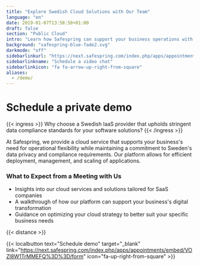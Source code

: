 ```yaml
---
title: "Explore Swedish Cloud Solutions with Our Team"
language: "en"
date: 2019-01-07T13:58:58+01:00
draft: false
section: "Public Cloud"
intro: "Learn how Safespring can support your business operations with a demonstration of our cloud platform."
background: "safespring-blue-fade2.svg"
darkmode: "off"
sidebarlinkurl: "https://next.safespring.com/index.php/apps/appointments/embed/VOZl8W1TrMMEFQ%3D%3D/form"
sidebarlinkname: "Schedule a video chat"
sidebarlinkicon: "fa fa-arrow-up-right-from-square"
aliases:
  - /demo/
---
```


# Schedule a private demo

{{< ingress >}}
Why choose a Swedish IaaS provider that upholds stringent data compliance standards for your software solutions?
{{< /ingress >}}

At Safespring, we provide a cloud service that supports your business's need for operational flexibility while maintaining a commitment to Sweden's data privacy and compliance requirements. Our platform allows for efficient deployment, management, and scaling of applications.

### What to Expect from a Meeting with Us

- Insights into our cloud services and solutions tailored for SaaS companies
- A walkthrough of how our platform can support your business's digital transformation
- Guidance on optimizing your cloud strategy to better suit your specific business needs

{{< distance >}}

{{< localbutton text="Schedule demo" target="_blank" link="https://next.safespring.com/index.php/apps/appointments/embed/VOZl8W1TrMMEFQ%3D%3D/form" icon="fa-up-right-from-square" >}}
